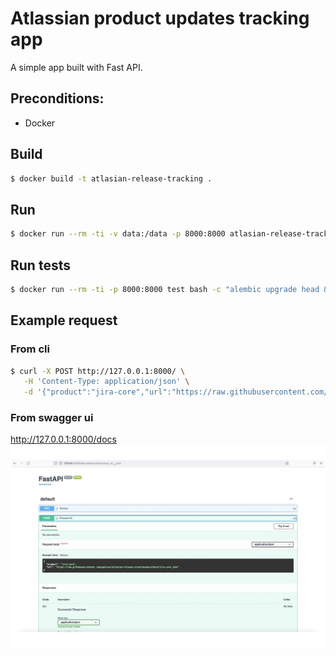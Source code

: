 # Atlassian product updates tracking app

A simple app built with Fast API.

## Preconditions:
- Docker

## Build  
```sh
$ docker build -t atlasian-release-tracking .
```
## Run
```sh
$ docker run --rm -ti -v data:/data -p 8000:8000 atlasian-release-tracking
```
## Run tests
```sh
$ docker run --rm -ti -p 8000:8000 test bash -c "alembic upgrade head && pytest tests/test.py"
```
## Example request
### From cli
```sh
$ curl -X POST http://127.0.0.1:8000/ \
   -H 'Content-Type: application/json' \
   -d '{"product":"jira-core","url":"https://raw.githubusercontent.com/ganievs/atlasian-release-tracking/main/data/jira-core.json"}'
```
### From swagger ui
http://127.0.0.1:8000/docs
![Swagger](data/swagger.png)

